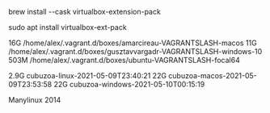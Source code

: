 brew install --cask virtualbox-extension-pack

sudo apt install virtualbox-ext-pack

16G	/home/alex/.vagrant.d/boxes/amarcireau-VAGRANTSLASH-macos
11G	/home/alex/.vagrant.d/boxes/gusztavvargadr-VAGRANTSLASH-windows-10
503M	/home/alex/.vagrant.d/boxes/ubuntu-VAGRANTSLASH-focal64

2.9G	cubuzoa-linux-2021-05-09T23:40:21
22G	cubuzoa-macos-2021-05-09T23:53:58
22G	cubuzoa-windows-2021-05-10T00:15:19

Manylinux 2014
